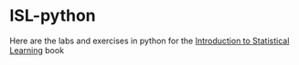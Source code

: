 # ISL-python

Here are the labs and exercises in python for the [Introduction to Statistical Learning](https://www.statlearning.com/) book
